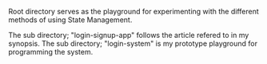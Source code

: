 Root directory serves as the playground for experimenting with the different methods of using State Management.

The sub directory; "login-signup-app" follows the article refered to in my synopsis.
The sub directory; "login-system" is my prototype playground for programming the system.

